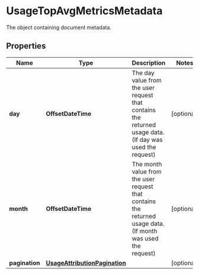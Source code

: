 

# UsageTopAvgMetricsMetadata

The object containing document metadata.

## Properties

Name | Type | Description | Notes
------------ | ------------- | ------------- | -------------
**day** | **OffsetDateTime** | The day value from the user request that contains the returned usage data. (If day was used the request) |  [optional]
**month** | **OffsetDateTime** | The month value from the user request that contains the returned usage data. (If month was used the request) |  [optional]
**pagination** | [**UsageAttributionPagination**](UsageAttributionPagination.md) |  |  [optional]



